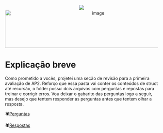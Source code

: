 <div align = "center">
  <img src="https://capsule-render.vercel.app/api?type=waving&color=790b11" />
  <img width="598" height="125" alt="image" src="https://github.com/user-attachments/assets/f2c16c9b-8101-4c8e-89eb-aed572be6f25" />
</div>

# Explicação breve

Como prometido a vocês, projetei uma seção de revisão para a primeira avaliação de AP2. Reforço que essa pasta vai conter os conteúdos de struct até recursão, o folder possui dois arquivos com perguntas e repostas para treinar e corrigir erros. Vou deixar o gabarito das perguntas logo a seguir, mas desejo que tentem responder as perguntas antes que tentem olhar a resposta.

🕷️[Perguntas](https://github.com/niicfsz/Codigos_de_AP2/blob/main/Revis%C3%A3o%20P1/Perguntas.md)

🕷️[Respostas](https://github.com/niicfsz/Codigos_de_AP2/blob/main/Revis%C3%A3o%20P1/Respostas.md)
